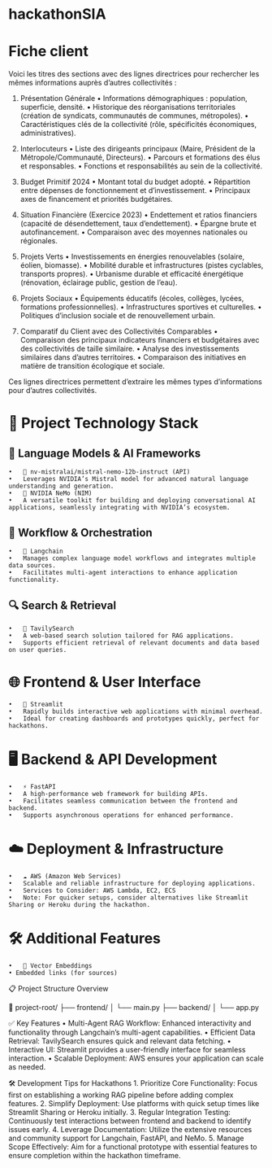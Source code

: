 # hackathonSIA

# Fiche client
Voici les titres des sections avec des lignes directrices pour rechercher les mêmes informations auprès d’autres collectivités :

1. Présentation Générale
	•	Informations démographiques : population, superficie, densité.
	•	Historique des réorganisations territoriales (création de syndicats, communautés de communes, métropoles).
	•	Caractéristiques clés de la collectivité (rôle, spécificités économiques, administratives).

2. Interlocuteurs
	•	Liste des dirigeants principaux (Maire, Président de la Métropole/Communauté, Directeurs).
	•	Parcours et formations des élus et responsables.
	•	Fonctions et responsabilités au sein de la collectivité.

3. Budget Primitif 2024
	•	Montant total du budget adopté.
	•	Répartition entre dépenses de fonctionnement et d’investissement.
	•	Principaux axes de financement et priorités budgétaires.

4. Situation Financière (Exercice 2023)
	•	Endettement et ratios financiers (capacité de désendettement, taux d’endettement).
	•	Épargne brute et autofinancement.
	•	Comparaison avec des moyennes nationales ou régionales.

5. Projets Verts
	•	Investissements en énergies renouvelables (solaire, éolien, biomasse).
	•	Mobilité durable et infrastructures (pistes cyclables, transports propres).
	•	Urbanisme durable et efficacité énergétique (rénovation, éclairage public, gestion de l’eau).

6. Projets Sociaux
	•	Équipements éducatifs (écoles, collèges, lycées, formations professionnelles).
	•	Infrastructures sportives et culturelles.
	•	Politiques d’inclusion sociale et de renouvellement urbain.

7. Comparatif du Client avec des Collectivités Comparables
	•	Comparaison des principaux indicateurs financiers et budgétaires avec des collectivités de taille similaire.
	•	Analyse des investissements similaires dans d’autres territoires.
	•	Comparaison des initiatives en matière de transition écologique et sociale.

Ces lignes directrices permettent d’extraire les mêmes types d’informations pour d’autres collectivités.

# 🚀 Project Technology Stack

## 🧠 Language Models & AI Frameworks
	•	🔗 nv-mistralai/mistral-nemo-12b-instruct (API)
	•	Leverages NVIDIA’s Mistral model for advanced natural language understanding and generation.
	•	🤖 NVIDIA NeMo (NIM)
	•	A versatile toolkit for building and deploying conversational AI applications, seamlessly integrating with NVIDIA’s ecosystem.

## 🔄 Workflow & Orchestration
	•	🔗 Langchain
	•	Manages complex language model workflows and integrates multiple data sources.
	•	Facilitates multi-agent interactions to enhance application functionality.

## 🔍 Search & Retrieval
	•	🔗 TavilySearch
	•	A web-based search solution tailored for RAG applications.
	•	Supports efficient retrieval of relevant documents and data based on user queries.


# 🌐 Frontend & User Interface
	•	🎨 Streamlit
	•	Rapidly builds interactive web applications with minimal overhead.
	•	Ideal for creating dashboards and prototypes quickly, perfect for hackathons.

# 🖥️ Backend & API Development
	•	⚡ FastAPI
	•	A high-performance web framework for building APIs.
	•	Facilitates seamless communication between the frontend and backend.
	•	Supports asynchronous operations for enhanced performance.

# ☁️ Deployment & Infrastructure
	•	☁️ AWS (Amazon Web Services)
	•	Scalable and reliable infrastructure for deploying applications.
	•	Services to Consider: AWS Lambda, EC2, ECS
	•	Note: For quicker setups, consider alternatives like Streamlit Sharing or Heroku during the hackathon.


# 🛠️ Additional Features
	•	🧩 Vector Embeddings
	• Embedded links (for sources)

📋 Project Structure Overview

📁 project-root/
├── frontend/
│   └── main.py
├── backend/
│   └── app.py


✅ Key Features
	•	Multi-Agent RAG Workflow: Enhanced interactivity and functionality through Langchain’s multi-agent capabilities.
	•	Efficient Data Retrieval: TavilySearch ensures quick and relevant data fetching.
	•	Interactive UI: Streamlit provides a user-friendly interface for seamless interaction.
	•	Scalable Deployment: AWS ensures your application can scale as needed.

🛠️ Development Tips for Hackathons
	1.	Prioritize Core Functionality: Focus first on establishing a working RAG pipeline before adding complex features.
	2.	Simplify Deployment: Use platforms with quick setup times like Streamlit Sharing or Heroku initially.
	3.	Regular Integration Testing: Continuously test interactions between frontend and backend to identify issues early.
	4.	Leverage Documentation: Utilize the extensive resources and community support for Langchain, FastAPI, and NeMo.
	5.	Manage Scope Effectively: Aim for a functional prototype with essential features to ensure completion within the hackathon timeframe.
